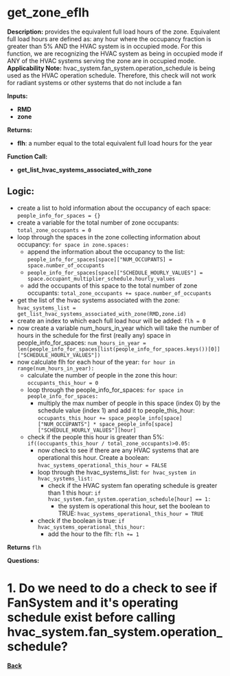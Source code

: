 # get_zone_eflh

**Description:** provides the equivalent full load hours of the zone.  Equivalent full load hours are defined as: any hour where the occupancy fraction is greater than 5% AND the HVAC system is in occupied mode.  For this function, we are recognizing the HVAC system as being in occupied mode if ANY of the HVAC systems serving the zone are in occupied mode.
**Applicability Note:** hvac_system.fan_system.operation_schedule is being used as the HVAC operation schedule.  Therefore, this check will not work for radiant systems or other systems that do not include a fan

**Inputs:** 
- **RMD**
- **zone**

**Returns:**  
- **flh**: a number equal to the total equivalent full load hours for the year
 
**Function Call:**
- **get_list_hvac_systems_associated_with_zone**

## Logic:
- create a list to hold information about the occupancy of each space: `people_info_for_spaces = {}`
- create a variable for the total number of zone occupants: `total_zone_occupants = 0`
- loop through the spaces in the zone collecting information about occupancy: `for space in zone.spaces:`
  - append the information about the occupancy to the list: `people_info_for_spaces[space]["NUM_OCCUPANTS] = space.number_of_occupants`
  - `people_info_for_spaces[space]["SCHEDULE_HOURLY_VALUES"] = space.occupant_multiplier_schedule.hourly_values`
  - add the occupants of this space to the total number of zone occupants: `total_zone_occupants += space.number_of_occupants`
- get the list of the hvac systems associated with the zone: `hvac_systems_list = get_list_hvac_systems_associated_with_zone(RMD,zone.id)`
- create an index to which each full load hour will be added: `flh = 0`
- now create a variable num_hours_in_year which will take the number of hours in the schedule for the first (really any) space in people_info_for_spaces: `num_hours_in_year = len(people_info_for_spaces[list(people_info_for_spaces.keys())[0]]["SCHEDULE_HOURLY_VALUES"])`
- now calculate flh for each hour of the year: `for hour in range(num_hours_in_year):`
  - calculate the number of people in the zone this hour: `occupants_this_hour = 0`
  - loop through the people_info_for_spaces: `for space in people_info_for_spaces:`
    - multiply the max number of people in this space (index 0) by the schedule value (index 1) and add it to people_this_hour: `occupants_this_hour += space_people_info[space]["NUM_OCCUPANTS"] * space_people_info[space]["SCHEDULE_HOURLY_VALUES"][hour]`
  - check if the people this hour is greater than 5%: `if((occupants_this_hour / total_zone_occupants)>0.05:`
    - now check to see if there are any HVAC systems that are operational this hour.  Create a boolean: `hvac_systems_operational_this_hour = FALSE`
    - loop through the hvac_systems_list: `for hvac_system in hvac_systems_list:`
      - check if the HVAC system fan operating schedule is greater than 1 this hour: `if hvac_system.fan_system.operation_schedule[hour] == 1:`
        - the system is operational this hour, set the boolean to TRUE: `hvac_systems_operational_this_hour = TRUE`
    - check if the boolean is true: `if hvac_systems_operational_this_hour:`
      - add the hour to the flh: `flh += 1`

**Returns** `flh`

**Questions:**
# 1.  Do we need to do a check to see if FanSystem and it's operating schedule exist before calling hvac_system.fan_system.operation_schedule?

**[Back](../_toc.md)**
